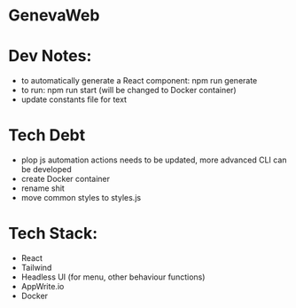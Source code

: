 # GenevaWeb



# Dev Notes: 
- to automatically generate a React component: npm run generate 
- to run: npm run start (will be changed to Docker container) 
- update constants file for text 


# Tech Debt 
- plop js automation actions needs to be updated, more advanced CLI can be developed 
- create Docker container 
- rename shit 
- move common styles to styles.js 


# Tech Stack: 
- React 
- Tailwind  
- Headless UI (for menu, other behaviour functions) 
- AppWrite.io 
- Docker 

